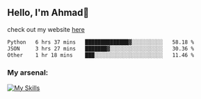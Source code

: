 
## Hello, I'm Ahmad👋

check out my website [here](https://ahmadalwi.com/)

<!--START_SECTION:waka-->

```txt
Python   6 hrs 37 mins   ██████████████▓░░░░░░░░░░   58.18 %
JSON     3 hrs 27 mins   ███████▓░░░░░░░░░░░░░░░░░   30.36 %
Other    1 hr 18 mins    ███░░░░░░░░░░░░░░░░░░░░░░   11.46 %
```

<!--END_SECTION:waka-->

### My arsenal:

[![My Skills](https://skillicons.dev/icons?i=js,ts,py,go,react,nextjs,svelte,nodejs,django,tailwind,html,css,sass,firebase,mongodb,postgres,mysql,redis,git,github,docker,vscode,figma,godot)](https://skillicons.dev)

